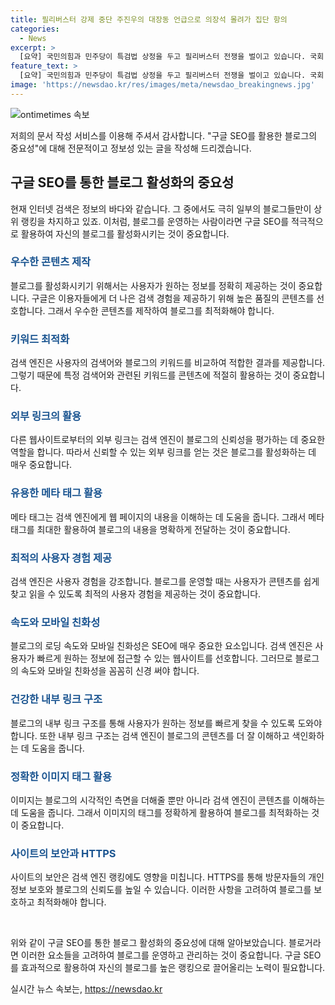 ```yaml
---
title: 필리버스터 강제 중단 주진우의 대장동 언급으로 의장석 몰려가 집단 항의
categories:
  - News
excerpt: >
  [요약] 국민의힘과 민주당이 특검법 상정을 두고 필리버스터 전쟁을 벌이고 있습니다. 국회 본회의에서 발생한 토론 중단과 소란, 신경전 등으로 인해 긴장이 고조되고 있습니다. 또한, 국민의힘과 더불어민주당 의원들 간의 비유와 역공으로 인한 갈등도 불거지고 있습니다. 현재 상황에 대한 입법 및 정책 토론은 계속될 전망입니다.
feature_text: >
  [요약] 국민의힘과 민주당이 특검법 상정을 두고 필리버스터 전쟁을 벌이고 있습니다. 국회 본회의에서 발생한 토론 중단과 소란, 신경전 등으로 인해 긴장이 고조되고 있습니다. 또한, 국민의힘과 더불어민주당 의원들 간의 비유와 역공으로 인한 갈등도 불거지고 있습니다. 현재 상황에 대한 입법 및 정책 토론은 계속될 전망입니다.
image: 'https://newsdao.kr/res/images/meta/newsdao_breakingnews.jpg'
---
```


<p><img src="https://newsdao.kr/res/images/meta/newsdao_breakingnews.jpg" alt="ontimetimes 속보" /></p>

<p>저희의 문서 작성 서비스를 이용해 주셔서 감사합니다. "구글 SEO를 활용한 블로그의 중요성"에 대해 전문적이고 정보성 있는 글을 작성해 드리겠습니다.</p>

<h2 data-ke-size="size26">구글 SEO를 통한 블로그 활성화의 중요성</h2>

<p data-ke-size="size16">현재 인터넷 검색은 정보의 바다와 같습니다. 그 중에서도 극히 일부의 블로그들만이 상위 랭킹을 차지하고 있죠. 이처럼, 블로그를 운영하는 사람이라면 구글 SEO를 적극적으로 활용하여 자신의 블로그를 활성화시키는 것이 중요합니다.</p>

<h3><b><span style="color: #1a5490;">우수한 콘텐츠 제작</span></b></h3>

<p data-ke-size="size16">블로그를 활성화시키기 위해서는 사용자가 원하는 정보를 정확히 제공하는 것이 중요합니다. 구글은 이용자들에게 더 나은 검색 경험을 제공하기 위해 높은 품질의 콘텐츠를 선호합니다. 그래서 우수한 콘텐츠를 제작하여 블로그를 최적화해야 합니다.</p>

<h3><b><span style="color: #1a5490;">키워드 최적화</span></b></h3>

<p data-ke-size="size16">검색 엔진은 사용자의 검색어와 블로그의 키워드를 비교하여 적합한 결과를 제공합니다. 그렇기 때문에 특정 검색어와 관련된 키워드를 콘텐츠에 적절히 활용하는 것이 중요합니다.</p>

<h3><b><span style="color: #1a5490;">외부 링크의 활용</span></b></h3>

<p data-ke-size="size16">다른 웹사이트로부터의 외부 링크는 검색 엔진이 블로그의 신뢰성을 평가하는 데 중요한 역할을 합니다. 따라서 신뢰할 수 있는 외부 링크를 얻는 것은 블로그를 활성화하는 데 매우 중요합니다.</p>

<h3><b><span style="color: #1a5490;">유용한 메타 태그 활용</span></b></h3>

<p data-ke-size="size16">메타 태그는 검색 엔진에게 웹 페이지의 내용을 이해하는 데 도움을 줍니다. 그래서 메타 태그를 최대한 활용하여 블로그의 내용을 명확하게 전달하는 것이 중요합니다.</p>

<h3><b><span style="color: #1a5490;">최적의 사용자 경험 제공</span></b></h3>

<p data-ke-size="size16">검색 엔진은 사용자 경험을 강조합니다. 블로그를 운영할 때는 사용자가 콘텐츠를 쉽게 찾고 읽을 수 있도록 최적의 사용자 경험을 제공하는 것이 중요합니다.</p>

<h3><b><span style="color: #1a5490;">속도와 모바일 친화성</span></b></h3>

<p data-ke-size="size16">블로그의 로딩 속도와 모바일 친화성은 SEO에 매우 중요한 요소입니다. 검색 엔진은 사용자가 빠르게 원하는 정보에 접근할 수 있는 웹사이트를 선호합니다. 그러므로 블로그의 속도와 모바일 친화성을 꼼꼼히 신경 써야 합니다.</p>

<h3><b><span style="color: #1a5490;">건강한 내부 링크 구조</span></b></h3>

<p data-ke-size="size16">블로그의 내부 링크 구조를 통해 사용자가 원하는 정보를 빠르게 찾을 수 있도록 도와야 합니다. 또한 내부 링크 구조는 검색 엔진이 블로그의 콘텐츠를 더 잘 이해하고 색인화하는 데 도움을 줍니다.</p>

<h3><b><span style="color: #1a5490;">정확한 이미지 태그 활용</span></b></h3>

<p data-ke-size="size16">이미지는 블로그의 시각적인 측면을 더해줄 뿐만 아니라 검색 엔진이 콘텐츠를 이해하는 데 도움을 줍니다. 그래서 이미지의 태그를 정확하게 활용하여 블로그를 최적화하는 것이 중요합니다.</p>

<h3><b><span style="color: #1a5490;">사이트의 보안과 HTTPS</span></b></h3>

<p data-ke-size="size16">사이트의 보안은 검색 엔진 랭킹에도 영향을 미칩니다. HTTPS를 통해 방문자들의 개인 정보 보호와 블로그의 신뢰도를 높일 수 있습니다. 이러한 사항을 고려하여 블로그를 보호하고 최적화해야 합니다.</p>

<p data-ke-size="size16">&nbsp;</p>

<p>위와 같이 구글 SEO를 통한 블로그 활성화의 중요성에 대해 알아보았습니다. 블로거라면 이러한 요소들을 고려하여 블로그를 운영하고 관리하는 것이 중요합니다. 구글 SEO를 효과적으로 활용하여 자신의 블로그를 높은 랭킹으로 끌어올리는 노력이 필요합니다.</p>
실시간 뉴스 속보는, <a href="https://newsdao.kr" rel="dofollow">https://newsdao.kr</a>


